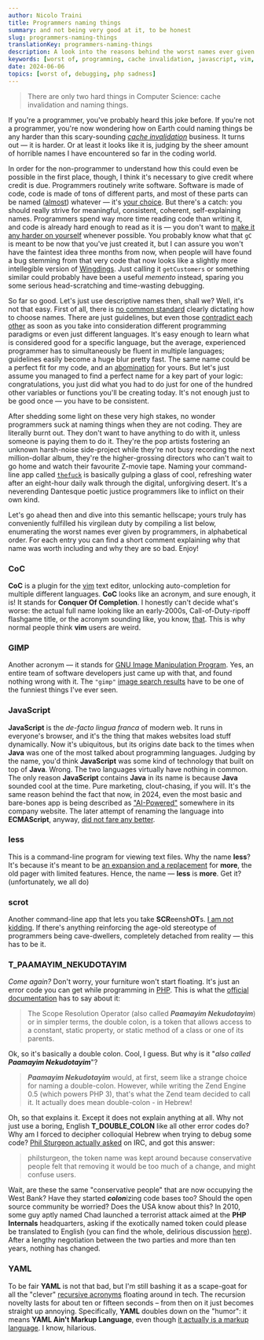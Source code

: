 ```yaml
---
author: Nicolo Traini
title: Programmers naming things
summary: and not being very good at it, to be honest
slug: programmers-naming-things
translationKey: programmers-naming-things
description: A look into the reasons behind the worst names ever given to something by programmers
keywords: [worst of, programming, cache invalidation, javascript, vim, php]
date: 2024-06-06
topics: [worst of, debugging, php sadness]
---
```


> There are only two hard things in Computer Science: cache invalidation and naming things.

If you're a programmer, you've probably heard this joke before. If you're not a programmer, you're now
wondering how on Earth could naming things be any harder than this scary-sounding
_[cache invalidation](https://www.reddit.com/media?url=https%3A%2F%2Fi.redd.it%2Fmalf7gt4qdj21.jpg "comic strip on Reddit")_
business. It turns out — it is harder. Or at least it looks like it is, judging by the sheer amount
of horrible names I have encountered so far in the coding world.

In order for the non-programmer to understand how this could even be possible in the first place,
though, I think it's necessary to give credit where credit is due. Programmers routinely write software.
Software is made of code, code is made of tons of different parts, and most of these parts can be named
([almost](https://github.com/AnanthaRajuC/Reserved-Key-Words-list-of-various-programming-languages "'Reserved Keywords list of various programming languages' on GitHub"))
whatever — it's [your choice](https://www.youtube.com/watch?v=ozYaB5WrD_0 "'It's your choice.flv' on YouTube").
But there's a catch: you should really strive for meaningful, consistent, coherent, self-explaining names.
Programmers spend way more time reading code than writing it, and code is already hard enough to read as it is ­—
you don't want to [make it any harder on yourself](https://www.youtube.com/watch?v=mSUNnCwj1WY "'programming war crimes' on YouTube")
whenever possible. You probably know what that `gC` is meant to be now that you've just created it, but I
can assure you won't have the faintest idea three months from now, when people will have found a bug stemming
from that very code that now looks like a slightly more intellegible version of
[Wingdings](https://lingojam.com/WingdingsTranslator "Wingdings Translator").
Just calling it `getCustomers` or something similar could probably have been a useful _memento_ instead,
sparing you some serious head-scratching and time-wasting debugging.

So far so good. Let's just use descriptive names then, shall we? Well, it's not that easy.
First of all, there is [no common standard](https://xkcd.com/927/ "comic strip on xkcd.com")
clearly dictating how to choose names. There are just guidelines, but even those
[contradict each other](https://blog.ploeh.dk/2015/08/17/when-x-y-and-z-are-great-variable-names/)
as soon as you take into consideration different programming paradigms or even just different languages.
It's easy enough to learn what is considered good for a specific language, but the average, experienced
programmer has to simultaneously be fluent in multiple languages; guidelines easily become a huge
blur pretty fast. The same name could be a perfect fit for my code, and an
[abomination](https://x.com/jamesiry/status/598547781515485184 "functional programmers on Twitter")
for yours. But let's just assume you managed to find a perfect name for a key part of your logic:
congratulations, you just did what you had to do just for one of the hundred other variables or
functions you'll be creating today. It's not enough just to be good once — you have to be consistent.

After shedding some light on these very high stakes, no wonder programmers suck at naming things
when they are not coding. They are literally burnt out. They don't want to have anything to do with it,
unless someone is paying them to do it. They're the pop artists fostering an unknown harsh-noise
side-project while they're not busy recording the next million-dollar album, they're the
higher-grossing directors who can't wait to go home and watch their favourite Z-movie tape.
Naming your command-line app called
[`thefuck`](https://github.com/nvbn/thefuck "'thefuck' on GitHub")
is basically gulping a glass of cool, refreshing water after an eight-hour daily walk through
the digital, unforgiving desert. It's a neverending Dantesque poetic justice programmers
like to inflict on their own kind.

Let's go ahead then and dive into this semantic hellscape; yours truly has conveniently fulfilled
his virgilean duty by compiling a list below, enumerating the worst names ever given by programmers,
in alphabetical order. For each entry you can find a short comment explaining why that name was
worth including and why they are so bad. Enjoy!

### CoC

**CoC** is a plugin for the [vim](https://www.vim.org/ "vim homepage") text editor, unlocking
auto-completion for multiple different languages. **CoC** looks like an acronym, and sure enough,
it is! It stands for **Conquer Of Completion**. I honestly can't decide what's worse: the actual
full name looking like an early-2000s, Call-of-Duty-ripoff flashgame title, or the acronym
sounding like, you know,
[that](https://www.youtube.com/watch?v=YA8l2POQ1No "'The Office - Cock' on YouTube").
This is why normal people think **vim** users are weird.

### GIMP

Another acronym — it stands for [GNU Image Manipulation Program](https://www.gimp.org/ "GIMP home page").
Yes, an entire team of software developers just came up with that, and found nothing wrong with it.
The `"gimp"`
[image search results](https://www.google.com/search?sca_esv=4ce04de13f7e18f6&sca_upv=1&q=gimp&uds=ADvngMhiT0nRpSjbJPjWq9wKOmhO5M4yafYUActcLRzkXct9ifp40-rxmQDurT4o_qJO4V3T5MshTn0O_bZSLo7HXdcOc6LAT2IqKsXjVfSPsxsu-N6WMLQuKar-rCQlGC49VlMvphVrtq7uop9ygsYs1Q0zr_y6dfe7iShjdtTCbepAd1FBUYXdZQ-YfhbK3MwRbv0mV2YNjg2-0eLJnSVX9gUHqHoGfSav-qGa6vOn9t-QnOr-9aW6yEvCJJyzXBKlpOJl7L9-iMAom-w7OW_CPb0QCOcSzw&udm=2&prmd=ivnmbtz&sa=X&ved=2ahUKEwjFpp7s08mGAxWNgP0HHZ9JMgIQtKgLegQIFBAB&biw=1488&bih=624&dpr=1.25 "'gimp' Google image search results")
have to be one of the funniest things I've ever seen.

### JavaScript

**JavaScript** is the _de-facto lingua franca_ of modern web. It runs in everyone's browser,
and it's the thing that makes websites load stuff dynamically. Now it's ubiquitous, but its
origins date back to the times when **Java** was one of the most talked about programming
languages. Judging by the name, you'd think **JavaScript** was some kind of technology that
built on top of **Java**. Wrong. The two languages virtually have nothing in common. The only
reason **JavaScript** contains **Java** in its name is because **Java** sounded cool at the
time. Pure marketing, clout-chasing, if you will. It's the same reason behind the fact that
now, in 2024, even the most basic and bare-bones app is being described as
["AI-Powered"](https://www.scaruffi.com/singular/sin00.html "Intelligence is not Artificial, introduction")
somewhere in its company website. The later attempt of renaming the language into **ECMAScript**,
anyway, [did not fare any better](https://james-iry.blogspot.com/2009/05/brief-incomplete-and-mostly-wrong.html#:~:text=1995%20%2D%20Brendan%20Eich,is%20renamed%20ECMAScript. "A brief, incomplete, and mostly wrong history of programming languages").

### less

This is a command-line program for viewing text files. Why the name **less**? It's because it's
meant to be [an expansion and a replacement](https://man7.org/linux/man-pages/man1/less.1.html "'less' Linux manual page")
for **more**, the old pager with limited features.  Hence, the name — **less** is **more**. Get it? (unfortunately, we all do)

### scrot

Another command-line app that lets you take **SCR**eensh**OT**s.
[I am not kidding](https://man.archlinux.org/man/scrot.1 "'scrot' manual page").
If there's anything reinforcing the age-old stereotype of programmers being cave-dwellers,
completely detached from reality — this has to be it.

### T_PAAMAYIM_NEKUDOTAYIM

_Come again?_ Don't worry, your furniture won't start floating. It's just an error code you can get while programming in
[PHP](https://phpsadness.com/sad/1 "Unexpected T_PAAMAYIM_NEKUDOTAYIM").
This is what the
[official documentation](https://www.php.net/manual/en/language.oop5.paamayim-nekudotayim.php "Scope Resolution Operator (::)")
has to say about it:

> The Scope Resolution Operator (also called _**Paamayim Nekudotayim**_) or in simpler terms,
> the double colon, is a token that allows access to a constant, static property, or static method
> of a class or one of its parents.

Ok, so it's basically a double colon. Cool, I guess. But why is it "_also called **Paamayim Nekudotayim**_"?

> _**Paamayim Nekudotayim**_ would, at first, seem like a strange choice for naming a double-colon.
> However, while writing the Zend Engine 0.5 (which powers PHP 3), that's what the Zend team
> decided to call it. It actually does mean double-colon - in Hebrew!

Oh, so that explains it. Except it does not explain anything at all. Why not just use a boring, English
**T_DOUBLE_COLON** like all other error codes do? Why am I forced to decipher colloquial Hebrew when trying
to debug some code?
[Phil Sturgeon actually asked](https://philsturgeon.com/wtf-is-t-paamayim-nekudotayim/ "WTF is T_PAAMAYIM_NEKUDOTAYIM")
on IRC, and got this answer:

> philsturgeon, the token name was kept around because conservative people felt that removing
> it would be too much of a change, and might confuse users.

Wait, are these the same "conservative people" that are now occupying the West Bank? Have they started ***colon***izing
code bases too? Should the open source community be worried? Does the USA know about this? In 2010, some guy
aptly named Chad launched a terrorist attack aimed at the **PHP Internals** headquarters, asking if the
exotically named token could please be translated to English (you can find the whole, delirious discussion
[here](https://web.archive.org/web/20221209141424/https://grokbase.com/t/php/php-internals/10ayegjgg4/rename-t-paamayim-nekudotayim-to-t-double-colon/10ay7h1f2a "[PHP-INTERNALS] rename T_PAAMAYIM_NEKUDOTAYIM to T_DOUBLE_COLON")).
After a lengthy negotiation between the two parties and more than ten years, nothing has changed.

### YAML

To be fair **YAML** is not that bad, but I'm still bashing it as a scape-goat for all the "clever"
[recursive acronyms](https://www.techopedia.com/definition/21636/recursive-acronym "Recursive Acronym definition on Techopedia")
floating around in tech. The recursion novelty lasts for about ten or fifteen seconds – from then on it
just becomes straight up annoying. Specifically, **YAML** doubles down on the "humor": it means
**YAML Ain't Markup Language**, even though
[it actually is a markup language](https://www.redhat.com/en/topics/automation/what-is-yaml "'What is YAML?' on Red Hat").
I know, hilarious.
